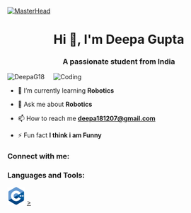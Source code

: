 [![MasterHead](https://www.pramukhdigital.com/wp-content/uploads/2018/07/New-PNC-Animated-Banners.gif)]()
<h1 align="center">Hi 👋, I'm Deepa Gupta</h1>
<h3 align="center">A passionate student from India</h3>
<img align="right" alt="Coding" width="400" src="https://cdn.dribbble.com/users/1162077/screenshots/3848914/programmer.gif"/>


<p align="left"> <img src="https://komarev.com/ghpvc/?username=DeepaG18&label=Profile%20views&color=0e75b6&style=flat" alt="DeepaG18" /> </p>



- 🌱 I’m currently learning **Robotics**

- 💬 Ask me about **Robotics**

- 📫 How to reach me **deepa181207@gmail.com**

- ⚡ Fun fact **I think i am Funny**

<h3 align="left">Connect with me:</h3>
<p align="left">


<h3 align="left">Languages and Tools:</h3>
 <img src="https://raw.githubusercontent.com/devicons/devicon/master/icons/cplusplus/cplusplus-original.svg" alt="cplusplus" width="40" height="40"/> </a> <a href="https://www.w3schools.com/css/" target="_blank" rel="noreferrer"> > 


